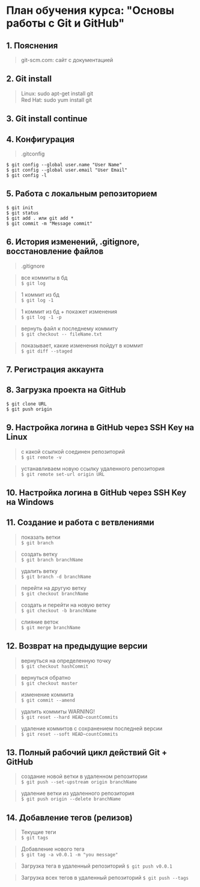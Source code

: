 # План обучения курса: "Основы работы с Git и GitHub"

## 1. Пояснения
> git-scm.com: сайт с документацией

## 2. Git install
> Linux: sudo apt-get install git  
> Red Hat: sudo yum install git  

## 3. Git install continue

## 4. Конфигурация
> .gitconfig  
```
$ git config --global user.name "User Name"
$ git config --global user.email "User Email"
$ git config -l
```

## 5. Работа с локальным репозиторием
```
$ git init
$ git status
$ git add . или git add *
$ git commit -m "Message commit"
```

## 6. История изменений, .gitignore, восстановление файлов
> .gitignore  

> все коммиты в бд  
`$ git log`  

> 1 коммит из бд  
`$ git log -1`  

> 1 коммит из бд + покажет изменения  
`$ git log -1 -p`  

> вернуть файл к последнему коммиту  
`$ git checkout -- fileName.txt`  

> показывает, какие изменения пойдут в коммит  
`$ git diff --staged`  

## 7. Регистрация аккаунта

## 8. Загрузка проекта на GitHub
`$ git clone URL`  
`$ git push origin`  

## 9. Hастройка логина в GitHub через SSH Key на Linux
> с какой ссылкой соединен репозиторий  
`$ git remote -v`  

> устанавливаем новую ссылку удаленного репозитория  
`$ git remote set-url origin URL`  

## 10. Hастройка логина в GitHub через SSH Key на Windows

## 11. Создание и работа с ветвлениями
> показать ветки  
`$ git branch`  

> создать ветку  
`$ git branch branchName`  

> удалить ветку  
`$ git branch -d branchName`  

> перейти на другую ветку  
`$ git checkout branchName`  

> создать и перейти на новую ветку  
`$ git checkout -b branchName`  

> слияние веток  
`$ git merge branchName`  

## 12. Возврат на предыдущие версии
> вернуться на определенную точку  
`$ git checkout hashCommit`  

> вернуться обратно  
`$ git checkout master`  

> изменение коммита  
`$ git commit --amend`  

> удалить коммиты WARNING!  
`$ git reset --hard HEAD~countCommits`  

> удаление коммитов с сохранением последней версии  
`$ git reset --soft HEAD~countCommits`  

## 13. Полный рабочий цикл действий Git + GitHub
> создание новой ветки в удаленном репозитории  
`$ git push --set-upstream origin branchName`  

> удаление ветки из удаленного репозитория  
`$ git push origin --delete branchName`  

## 14. Добавление тегов (релизов)
> Текущие теги  
`$ git tags`  

> Добавление нового тега  
`$ git tag -a v0.0.1 -m "you message"`

> Загрузка тега в удаленный репозиторий 
`$ git push v0.0.1`

> Загрузка всех тегов в удаленный репозиторий 
`$ git push --tags`
